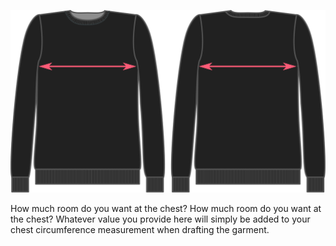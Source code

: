 ![Holgura de pecho](chestease.svg)

How much room do you want at the chest? How much room do you want at the chest? Whatever value you provide here will simply be added to your chest circumference measurement when drafting the garment.
